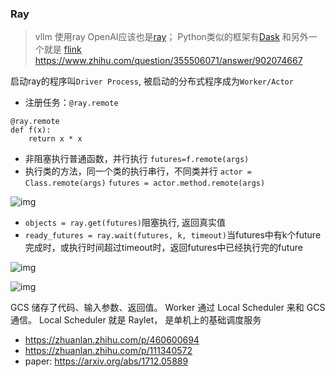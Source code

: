 ### Ray

> vllm 使用ray OpenAI应该也是[ray](https://github.com/ray-project/ray)； Python类似的框架有[Dask](https://github.com/dask/dask) 和另外一个就是 [flink](https://github.com/apache/flink)
> https://www.zhihu.com/question/355506071/answer/902074667

启动ray的程序叫`Driver Process`, 被启动的分布式程序成为`Worker/Actor`

- 注册任务：`@ray.remote`

```
@ray.remote
def f(x):
    return x * x
```

- 非阻塞执行普通函数，并行执行 `futures=f.remote(args)`  
- 执行类的方法，同一个类的执行串行，不同类并行 `actor = Class.remote(args)` `futures = actor.method.remote(args)`  

![img](https://pic3.zhimg.com/v2-01eb40db2ce79bd607378a10057a82ba_r.jpg)

- `objects = ray.get(futures)`阻塞执行,  返回真实值
- `ready_futures = ray.wait(futures, k, timeout)`当futures中有k个future完成时，或执行时间超过timeout时，返回futures中已经执行完的future

![img](https://pic2.zhimg.com/v2-dda04ba8e907cb0790d707012acd2911_r.jpg)

![img](https://pic1.zhimg.com/v2-cbe42bc877209b3abbfd2e8fa8a11d50_r.jpg)

GCS 储存了代码、输入参数、返回值。
Worker 通过 Local Scheduler 来和 GCS 通信。
Local Scheduler 就是 Raylet， 是单机上的基础调度服务

- https://zhuanlan.zhihu.com/p/460600694
- https://zhuanlan.zhihu.com/p/111340572
- paper: https://arxiv.org/abs/1712.05889